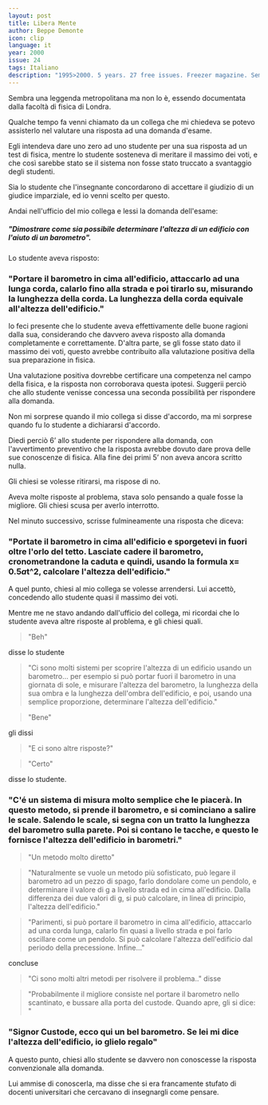 ```yaml
---
layout: post
title: Libera Mente
author: Beppe Demonte
icon: clip
language: it
year: 2000
issue: 24
tags: Italiano
description: "1995>2000. 5 years. 27 free issues. Freezer magazine. Sembra una leggenda metropolitana ma non lo è, essendo documentata dalla facoltà di fisica di Londra. Qualche tempo fa venni chiamato da un collega che mi chiedeva se potevo assisterlo nel valutare una risposta ad una domanda d'esame."
---
```


Sembra una leggenda metropolitana ma non lo è, essendo documentata dalla facoltà di fisica di Londra.

Qualche tempo fa venni chiamato da un collega che mi chiedeva se potevo assisterlo nel valutare una risposta ad una domanda d'esame.

Egli intendeva dare uno zero ad uno studente per una sua risposta ad un test di fisica, mentre lo studente sosteneva di meritare il massimo dei voti, e che così sarebbe stato se il sistema non fosse stato truccato a svantaggio degli studenti.

Sia lo studente che l'insegnante concordarono di accettare il giudizio di un giudice imparziale, ed io venni scelto per questo.

Andai nell'ufficio del mio collega e lessi la domanda dell'esame:

##### "Dimostrare come sia possibile determinare l'altezza di un edificio con l'aiuto di un barometro".

Lo studente aveva risposto:  

### "Portare il barometro in cima all'edificio, attaccarlo ad una lunga corda, calarlo fino alla strada e poi tirarlo su, misurando la lunghezza della corda. La lunghezza della corda equivale all'altezza dell'edificio."

Io feci presente che lo studente aveva effettivamente delle buone ragioni dalla sua, considerando che davvero aveva risposto alla domanda completamente e correttamente. D'altra parte, se gli fosse stato dato il massimo dei voti, questo avrebbe contribuito alla valutazione positiva della sua preparazione in fisica.

Una valutazione positiva dovrebbe certificare una competenza nel campo della fisica, e la risposta non corroborava questa ipotesi. Suggerii perciò che allo studente venisse concessa una seconda possibilità per rispondere alla domanda.

Non mi sorprese quando il mio collega si disse d'accordo, ma mi sorprese quando fu lo studente a dichiararsi d'accordo.

Diedi perciò 6’ allo studente per rispondere alla domanda, con l'avvertimento preventivo che la risposta avrebbe dovuto dare prova delle sue conoscenze di fisica. Alla fine dei primi 5’ non aveva ancora scritto nulla.

Gli chiesi se volesse ritirarsi, ma rispose di no.

Aveva molte risposte al problema, stava solo pensando a quale fosse la migliore.
Gli chiesi scusa per averlo interrotto.

Nel minuto successivo, scrisse fulmineamente una risposta che diceva:

### "Portate il barometro in cima all'edificio e sporgetevi in fuori oltre l'orlo del tetto. Lasciate cadere il barometro, cronometrandone la caduta e quindi, usando la formula x= 0.5*a*t^2, calcolare l'altezza dell'edificio."

A quel punto, chiesi al mio collega se volesse arrendersi. Lui accettò, concedendo allo studente quasi il massimo dei voti.

Mentre me ne stavo andando dall'ufficio del collega, mi ricordai che lo studente aveva altre risposte al problema, e gli chiesi quali.

>"Beh"

disse lo studente

>"Ci sono molti sistemi per scoprire l'altezza di un edificio usando un barometro... per esempio si può portar fuori il barometro in una giornata di sole, e misurare l'altezza del barometro, la lunghezza della sua ombra e la lunghezza dell'ombra dell'edificio, e poi, usando una semplice proporzione, determinare l'altezza dell'edificio."

>"Bene"

gli dissi

>"E ci sono altre risposte?"

>"Certo"

disse lo studente.

### "C'é un sistema di misura molto semplice che le piacerà. In questo metodo, si prende il barometro, e si cominciano a salire le scale. Salendo le scale, si segna con un tratto la lunghezza del barometro sulla parete. Poi si contano le tacche, e questo le fornisce l'altezza dell'edificio in barometri."

>"Un metodo molto diretto"

>"Naturalmente se vuole un metodo più sofisticato, può legare il barometro ad un pezzo di spago, farlo dondolare come un pendolo, e determinare il valore di g a livello strada ed in cima all'edificio. Dalla differenza dei due valori di g, si può calcolare, in linea di principio, l'altezza dell'edificio."

>"Parimenti, si può portare il barometro in cima all'edificio, attaccarlo ad una corda lunga, calarlo fin quasi a livello strada e poi farlo oscillare come un pendolo. Si può calcolare l'altezza dell'edificio dal periodo della precessione. Infine..."

concluse

>"Ci sono molti altri metodi per risolvere il problema.." disse

>"Probabilmente il migliore consiste nel portare il barometro nello scantinato, e bussare alla porta del custode. Quando apre, gli si dice: "



### "Signor Custode, ecco qui un bel barometro. Se lei mi dice l'altezza dell'edificio, io glielo regalo"

A questo punto, chiesi allo studente se davvero non conoscesse la risposta convenzionale alla domanda.

Lui ammise di conoscerla, ma disse che si era francamente stufato di docenti universitari che cercavano di insegnargli come pensare.
